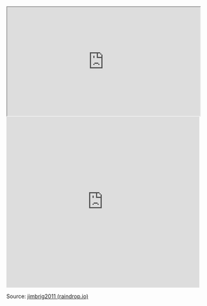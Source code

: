 <div style="display: block; position: relative; width: 100%; height: 0px; --aspect-ratio:9/16; padding-bottom: calc(var(--aspect-ratio) * 100%);"><iframe src="https://raindrop.io/jimbrig2011/embed/me/theme=dark" allow="fullscreen" style="position: absolute; top: 0px; left: 0px; height: 100%; width: 100%;"></iframe></div>

<iframe style="border: 0; width: 100%; height: 450px;" allowfullscreen frameborder="0" src="https://raindrop.io/jimbrig2011/embed/me/theme=dark" allowfullscreen></iframe>

Source: [jimbrig2011 (raindrop.io)](https://raindrop.io/jimbrig2011)